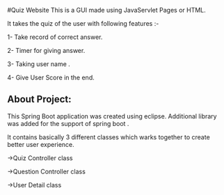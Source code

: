 #Quiz Website
This is a GUI made using JavaServlet Pages or HTML.

It takes the quiz of the user with following features :-


1- Take record of correct answer.

2- Timer for giving answer.

3- Taking user name .

4- Give User Score in the end.


## About Project:

This Spring Boot application was created using eclipse.
Additional library was added for the support of spring boot .

It contains basically 3 different classes which warks together to create better user experience.

->Quiz Controller class

->Question Controller class

->User Detail class